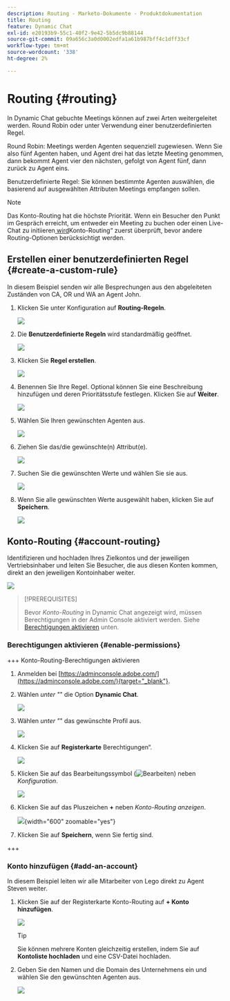 ```yaml
---
description: Routing - Marketo-Dokumente - Produktdokumentation
title: Routing
feature: Dynamic Chat
exl-id: e20193b9-55c1-40f2-9e42-5b5dc9b88144
source-git-commit: 09a656c3a0d0002edfa1a61b987bff4c1dff33cf
workflow-type: tm+mt
source-wordcount: '338'
ht-degree: 2%

---
```


# Routing {#routing}

In Dynamic Chat gebuchte Meetings können auf zwei Arten weitergeleitet werden. Round Robin oder unter Verwendung einer benutzerdefinierten Regel.

Round Robin: Meetings werden Agenten sequenziell zugewiesen. Wenn Sie also fünf Agenten haben, und Agent drei hat das letzte Meeting genommen, dann bekommt Agent vier den nächsten, gefolgt von Agent fünf, dann zurück zu Agent eins.

Benutzerdefinierte Regel: Sie können bestimmte Agenten auswählen, die basierend auf ausgewählten Attributen Meetings empfangen sollen.

>[!NOTE]
>
>Das Konto-Routing hat die höchste Priorität. Wenn ein Besucher den Punkt im Gespräch erreicht, um entweder ein Meeting zu buchen oder einen Live-Chat zu initiieren[&#x200B; wird &#x200B;](#account-routing)Konto-Routing“ zuerst überprüft, bevor andere Routing-Optionen berücksichtigt werden.

## Erstellen einer benutzerdefinierten Regel {#create-a-custom-rule}

In diesem Beispiel senden wir alle Besprechungen aus den abgeleiteten Zuständen von CA, OR und WA an Agent John.

1. Klicken Sie unter Konfiguration auf **Routing-Regeln**.

   ![](assets/routing-1.png)

1. Die **Benutzerdefinierte Regeln** wird standardmäßig geöffnet.

   ![](assets/routing-2.png)

1. Klicken Sie **Regel erstellen**.

   ![](assets/routing-3.png)

1. Benennen Sie Ihre Regel. Optional können Sie eine Beschreibung hinzufügen und deren Prioritätsstufe festlegen. Klicken Sie auf **Weiter**.

   ![](assets/routing-4.png)

1. Wählen Sie Ihren gewünschten Agenten aus.

   ![](assets/routing-5.png)

1. Ziehen Sie das/die gewünschte(n) Attribut(e).

   ![](assets/routing-6.png)

1. Suchen Sie die gewünschten Werte und wählen Sie sie aus.

   ![](assets/routing-7.png)

1. Wenn Sie alle gewünschten Werte ausgewählt haben, klicken Sie auf **Speichern**.

   ![](assets/routing-8.png)

## Konto-Routing {#account-routing}

Identifizieren und hochladen Ihres Zielkontos und der jeweiligen Vertriebsinhaber und leiten Sie Besucher, die aus diesen Konten kommen, direkt an den jeweiligen Kontoinhaber weiter.

![](assets/routing-9.png)

>[!PREREQUISITES]
>
>Bevor _Konto-Routing_ in Dynamic Chat angezeigt wird, müssen Berechtigungen in der Admin Console aktiviert werden. Siehe [Berechtigungen aktivieren](#enable-permissions) unten.

### Berechtigungen aktivieren {#enable-permissions}

+++ Konto-Routing-Berechtigungen aktivieren

1. Anmelden bei [https://adminconsole.adobe.com/](https://adminconsole.adobe.com/){target="_blank"}.

1. Wählen _unter &quot;_&quot; die Option **Dynamic Chat**.

   ![](assets/routing-10.png)

1. Wählen _unter &quot;_&quot; das gewünschte Profil aus.

   ![](assets/routing-11.png)

1. Klicken Sie auf **Registerkarte** Berechtigungen“.

   ![](assets/routing-12.png)

1. Klicken Sie auf das Bearbeitungssymbol (![Bearbeiten](assets/icon-routing-edit.png)) neben _Konfiguration_.

   ![](assets/routing-13.png)

1. Klicken Sie auf das Pluszeichen **+** neben _Konto-Routing anzeigen_.

   ![](assets/routing-14.png){width="600" zoomable="yes"}

1. Klicken Sie auf **Speichern**, wenn Sie fertig sind.

+++

### Konto hinzufügen {#add-an-account}

In diesem Beispiel leiten wir alle Mitarbeiter von Lego direkt zu Agent Steven weiter.

1. Klicken Sie auf der Registerkarte Konto-Routing auf **+ Konto hinzufügen**.

   ![](assets/routing-15.png)

   >[!TIP]
   >
   >Sie können mehrere Konten gleichzeitig erstellen, indem Sie auf **Kontoliste hochladen** und eine CSV-Datei hochladen.

1. Geben Sie den Namen und die Domain des Unternehmens ein und wählen Sie den gewünschten Agenten aus.

   ![](assets/routing-16.png)
